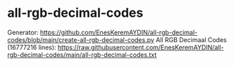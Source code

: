 # all-rgb-decimal-codes

Generator: https://github.com/EnesKeremAYDIN/all-rgb-decimal-codes/blob/main/create-all-rgb-decimal-codes.py
All RGB Decimaal Codes (16777216 lines): https://raw.githubusercontent.com/EnesKeremAYDIN/all-rgb-decimal-codes/main/all-rgb-decimal-codes.txt
